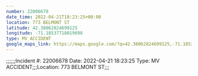 ```yaml
---
number: 22006678
date_time: 2022-04-21T18:23:25+00:00
location: 773 BELMONT ST
latitude: 42.38062824699125
longitude: -71.18537718019698
type: MV ACCIDENT
google_maps_link: https://maps.google.com/?q=42.38062824699125,-71.18537718019698
---
```


;;;;;;Incident #: 22006678  Date: 2022-04-21 18:23:25   Type: MV ACCIDENT;;;Location: 773 BELMONT ST;;;

